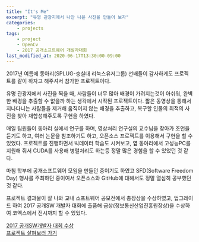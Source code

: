 ```yaml
---
title: "It's Me"
excerpt: "유명 관광지에서 나만 나온 사진을 만들어 보자"
categories:
    - projects
tags:
    - project
    - OpenCv
    - 2017 공개소프트웨어 개발자대회
last_modified_at: 2020-06-17T13:30:00-09:00
---
```

2017년 여름에 동아리(SPLUG-숭실대 리눅스유저그룹) 선배들이 감사하게도 프로젝트를 같이 하자고 해주셔서 참가한 프로젝트이다.  
 
유명 관광지에서 사진을 찍을 때, 사람들이 너무 많아 배경이 가려지는것이 아쉬워,
 완벽한 배경을 추출할 수 없을까 하는 생각에서 시작된 프로젝트이다.
  짧은 동영상을 통해서 지나다니는 사람들을 제거해 움직이지 않는 배경을 추출하고,
복구할 인물의 최적의 사진을 찾아 재합성해주도록 구현을 하였다. 

 매일 팀원들이 동아리 실에서 연구를 하며, 영상처리 연구실의 교수님을 찾아가 조언을 듣기도 하고,
  여러 논문을 참조하기도 하고, 오픈소스 프로젝트를 이용해서 구현을 할 수 있었다.
프로젝트를 진행하면서  빅데이터 학습도 시켜보고, 옆 동아리에서 고성능PC를 지원해 줘서
 CUDA를 사용해 병렬처리도 하는등 정말 많은 경험을 할 수 있었던 것 같다.  
  
마침 학부에 공개소프트웨어 모임을 만들던 중이기도 하였고 SFD(Software Freedom Day) 행사를 주최하던 중이여서
오픈소스와 GitHub에 대해서도 정말 열심히 공부했던것 같다. 

프로젝트 결과물이 잘 나와 교내 소프트웨어 공모전에서 총장상을 수상하였고,
 업그레이드 하여 2017 공개SW 개발자 대회에 출품해 금상(정보통신산업진흥원장상)을 수상하여 코엑스에서 전시까지 할 수 있었다.
 
[2017 공개SW개발자 대회 수상](https://www.oss.kr/dev_competition_activities/show/ffd9cf9d-8f9a-483a-b7a0-62140f40996a)  
[프로젝트 살펴보러 가기](https://github.com/always0ne/Its-Me)  
